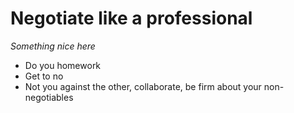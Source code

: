 # Negotiate like a professional

_Something nice here_

* Do you homework
* Get to no
* Not you against the other, collaborate, be firm about your non-negotiables
